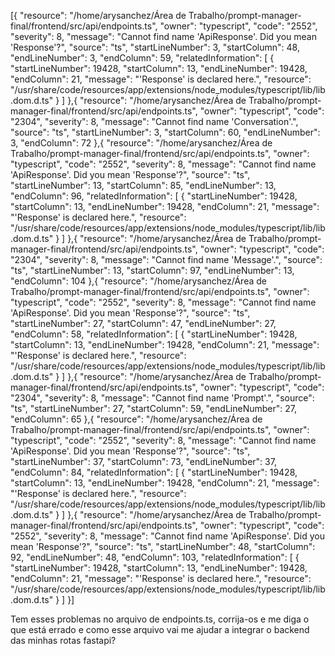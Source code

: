 [{
	"resource": "/home/arysanchez/Área de Trabalho/prompt-manager-final/frontend/src/api/endpoints.ts",
	"owner": "typescript",
	"code": "2552",
	"severity": 8,
	"message": "Cannot find name 'ApiResponse'. Did you mean 'Response'?",
	"source": "ts",
	"startLineNumber": 3,
	"startColumn": 48,
	"endLineNumber": 3,
	"endColumn": 59,
	"relatedInformation": [
		{
			"startLineNumber": 19428,
			"startColumn": 13,
			"endLineNumber": 19428,
			"endColumn": 21,
			"message": "'Response' is declared here.",
			"resource": "/usr/share/code/resources/app/extensions/node_modules/typescript/lib/lib.dom.d.ts"
		}
	]
},{
	"resource": "/home/arysanchez/Área de Trabalho/prompt-manager-final/frontend/src/api/endpoints.ts",
	"owner": "typescript",
	"code": "2304",
	"severity": 8,
	"message": "Cannot find name 'Conversation'.",
	"source": "ts",
	"startLineNumber": 3,
	"startColumn": 60,
	"endLineNumber": 3,
	"endColumn": 72
},{
	"resource": "/home/arysanchez/Área de Trabalho/prompt-manager-final/frontend/src/api/endpoints.ts",
	"owner": "typescript",
	"code": "2552",
	"severity": 8,
	"message": "Cannot find name 'ApiResponse'. Did you mean 'Response'?",
	"source": "ts",
	"startLineNumber": 13,
	"startColumn": 85,
	"endLineNumber": 13,
	"endColumn": 96,
	"relatedInformation": [
		{
			"startLineNumber": 19428,
			"startColumn": 13,
			"endLineNumber": 19428,
			"endColumn": 21,
			"message": "'Response' is declared here.",
			"resource": "/usr/share/code/resources/app/extensions/node_modules/typescript/lib/lib.dom.d.ts"
		}
	]
},{
	"resource": "/home/arysanchez/Área de Trabalho/prompt-manager-final/frontend/src/api/endpoints.ts",
	"owner": "typescript",
	"code": "2304",
	"severity": 8,
	"message": "Cannot find name 'Message'.",
	"source": "ts",
	"startLineNumber": 13,
	"startColumn": 97,
	"endLineNumber": 13,
	"endColumn": 104
},{
	"resource": "/home/arysanchez/Área de Trabalho/prompt-manager-final/frontend/src/api/endpoints.ts",
	"owner": "typescript",
	"code": "2552",
	"severity": 8,
	"message": "Cannot find name 'ApiResponse'. Did you mean 'Response'?",
	"source": "ts",
	"startLineNumber": 27,
	"startColumn": 47,
	"endLineNumber": 27,
	"endColumn": 58,
	"relatedInformation": [
		{
			"startLineNumber": 19428,
			"startColumn": 13,
			"endLineNumber": 19428,
			"endColumn": 21,
			"message": "'Response' is declared here.",
			"resource": "/usr/share/code/resources/app/extensions/node_modules/typescript/lib/lib.dom.d.ts"
		}
	]
},{
	"resource": "/home/arysanchez/Área de Trabalho/prompt-manager-final/frontend/src/api/endpoints.ts",
	"owner": "typescript",
	"code": "2304",
	"severity": 8,
	"message": "Cannot find name 'Prompt'.",
	"source": "ts",
	"startLineNumber": 27,
	"startColumn": 59,
	"endLineNumber": 27,
	"endColumn": 65
},{
	"resource": "/home/arysanchez/Área de Trabalho/prompt-manager-final/frontend/src/api/endpoints.ts",
	"owner": "typescript",
	"code": "2552",
	"severity": 8,
	"message": "Cannot find name 'ApiResponse'. Did you mean 'Response'?",
	"source": "ts",
	"startLineNumber": 37,
	"startColumn": 73,
	"endLineNumber": 37,
	"endColumn": 84,
	"relatedInformation": [
		{
			"startLineNumber": 19428,
			"startColumn": 13,
			"endLineNumber": 19428,
			"endColumn": 21,
			"message": "'Response' is declared here.",
			"resource": "/usr/share/code/resources/app/extensions/node_modules/typescript/lib/lib.dom.d.ts"
		}
	]
},{
	"resource": "/home/arysanchez/Área de Trabalho/prompt-manager-final/frontend/src/api/endpoints.ts",
	"owner": "typescript",
	"code": "2552",
	"severity": 8,
	"message": "Cannot find name 'ApiResponse'. Did you mean 'Response'?",
	"source": "ts",
	"startLineNumber": 48,
	"startColumn": 92,
	"endLineNumber": 48,
	"endColumn": 103,
	"relatedInformation": [
		{
			"startLineNumber": 19428,
			"startColumn": 13,
			"endLineNumber": 19428,
			"endColumn": 21,
			"message": "'Response' is declared here.",
			"resource": "/usr/share/code/resources/app/extensions/node_modules/typescript/lib/lib.dom.d.ts"
		}
	]
}]

Tem esses problemas no arquivo de endpoints.ts, corrija-os e me diga o que está errado e como esse arquivo vai me ajudar a integrar o backend das minhas rotas fastapi?